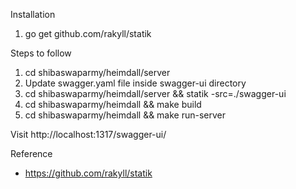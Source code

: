 
Installation
1. go get github.com/rakyll/statik


Steps to follow
1. cd shibaswaparmy/heimdall/server
2. Update swagger.yaml file inside swagger-ui directory
3. cd shibaswaparmy/heimdall/server && statik -src=./swagger-ui
4. cd shibaswaparmy/heimdall && make build
5. cd shibaswaparmy/heimdall && make run-server

Visit http://localhost:1317/swagger-ui/ 


Reference
- https://github.com/rakyll/statik